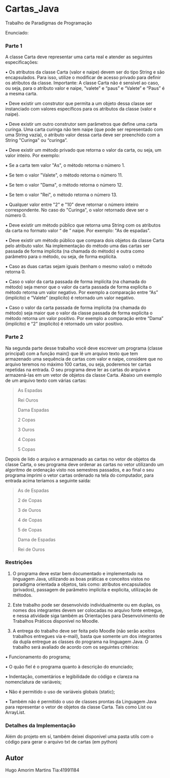 # Cartas_Java

Trabalho de Paradigmas de Programação 

Enunciado:

### Parte 1

A classe Carta deve representar uma carta real e atender as seguintes especificações:

• Os atributos da classe Carta (valor e naipe) devem ser do tipo String e são encapsulados. Para isso,
utilize o modificar de acesso privado para definir os atributos da classe. Importante: A classe Carta não é sensível
ao caso, ou seja, para o atributo valor e naipe, “valete” e “paus” e “Valete” e “Paus” é a mesma carta.

• Deve existir um construtor que permita a um objeto dessa classe ser instanciado com valores específicos para
os atributos da classe (valor e naipe).

• Deve existir um outro construtor sem parâmetros que define uma carta curinga. Uma carta curinga não tem
naipe (que pode ser representado com uma String vazia), o atributo valor dessa carta deve ser preenchido
com a String "Curinga" ou “curinga”.

• Deve existir um método privado que retorna o valor da carta, ou seja, um valor inteiro. Por exemplo:

▪ Se a carta tem valor "As", o método retorna o número 1.

▪ Se tem o valor "Valete", o método retorna o número 11.

▪ Se tem o valor "Dama", o método retorna o número 12.

▪ Se tem o valor "Rei", o método retorna o número 13.

▪ Qualquer valor entre "2" e "10" deve retornar o número inteiro correspondente. No caso do "Curinga",
o valor retornado deve ser o número 0.

• Deve existir um método público que retorna uma String com os atributos da carta no formato valor “ de ”
naipe. Por exemplo: "As de espadas".

• Deve existir um método público que compara dois objetos da classe Carta pelo atributo valor. Na
implementação do método uma das cartas ser passada de forma implícita (na chamada do método) e outra
como parâmetro para o método, ou seja, de forma explícita.

▪ Caso as duas cartas sejam iguais (tenham o mesmo valor) o método retorna 0.

▪ Caso o valor da carta passada de forma implícita (na chamada do método) seja menor que o valor da carta
passada de forma explícita o método retorna um valor negativo. Por exemplo a comparação entre “As”
(implícito) e “Valete” (explicito) é retornado um valor negativo.

▪ Caso o valor da carta passada de forma implícita (na chamada do método) seja maior que o valor da classe
passada de forma explícita o método retorna um valor positivo. Por exemplo a comparação entre “Dama”
(implícito) e “2” (explicito) é retornado um valor positivo.

### Parte 2

Na segunda parte desse trabalho você deve escrever um programa (classe principal) com a função main() que lê
um arquivo texto que tem armazenado uma sequência de cartas com valor e naipe, considere que no arquivo
teremos no máximo 100 cartas, ou seja, poderemos ter cartas repetidas na entrada. O seu programa deve ler as
cartas do arquivo e armazená-las em um vetor de objetos da classe Carta.
Abaixo um exemplo de um arquivo texto com várias cartas:

> As Espadas
> 
>  Rei Ouros
> 
>
>  Dama Espadas
> 
> 2 Copas
> 
> 3 Ouros
> 
> 4 Copas
> 
> 5 Copas

Depois de lido o arquivo e armazenado as cartas no vetor de objetos da classe Carta, o seu programa deve
ordenar as cartas no vetor utilizando um algoritmo de ordenação visto nos semestres passados, e ao final o seu
programa imprimi o vetor cartas ordenado na tela do computador, para entrada acima teríamos a seguinte saída:

> As de Espadas
> 
> 2 de Copas
> 
> 3 de Ouros
> 
> 4 de Copas
> 
> 5 de Copas
> 
> Dama de Espadas
> 
> Rei de Ouros

### Restrições

1. O programa deve estar bem documentado e implementado na linguagem Java, utilizando as boas práticas e
conceitos vistos no paradigma orientada a objetos, tais como: atributos encapsulados (privados), passagem de
parâmetro implícita e explicita, utilização de métodos.

2. Este trabalho pode ser desenvolvido individualmente ou em duplas, os nomes dos integrantes devem ser
colocadas no arquivo fonte entregue, e nessa atividade siga também as Orientações para Desenvolvimento de
Trabalhos Práticos disponível no Moodle.

3. A entrega do trabalho deve ser feita pelo Moodle (não serão aceitos trabalhos entregues via e-mail), basta que
somente um dos integrantes da dupla entregue as classes do programa na linguagem Java. O trabalho será
avaliado de acordo com os seguintes critérios:

• Funcionamento do programa;

• O quão fiel é o programa quanto à descrição do enunciado;

• Indentação, comentários e legibilidade do código e clareza na nomenclatura de variáveis;

• Não é permitido o uso de variáveis globais (static);

• Também não é permitido o uso de classes prontas da Linguagem Java para representar o vetor de objetos
da classe Carta. Tais como List ou ArrayList.


### Detalhes da Implementação

Além do projeto em sí, também deixei disponivel uma pasta utils com o código para gerar o arquivo txt de cartas (em python)

## Autor

Hugo Amorim Martins    Tia:41991184
